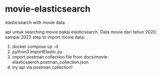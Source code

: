 # movie-elasticsearch
elasticsearch with movie data

api untuk searching movie pakai elasticsearch. Data movie dari tahun 2020 sampai 2023
step to import movie data:
1. docker compose up -d
2. python3 importElastic.py
3. import postman collection file from docs/movie-elasticsaerch.postman_collection.json
4. try api via postman collection!

 
 
